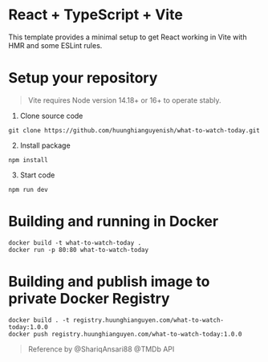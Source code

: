 # React + TypeScript + Vite

This template provides a minimal setup to get React working in Vite with HMR and some ESLint rules.

# Setup your repository
> Vite requires Node version 14.18+ or 16+ to operate stably.

1. Clone source code

```shell
git clone https://github.com/huunghianguyenish/what-to-watch-today.git
```

2. Install package

```shell
npm install
```
3. Start code

```shell
npm run dev
```
# Building and running in Docker
```shell
docker build -t what-to-watch-today .
docker run -p 80:80 what-to-watch-today
```
# Building and publish image to private Docker Registry
```shell
docker build . -t registry.huunghianguyen.com/what-to-watch-today:1.0.0
docker push registry.huunghianguyen.com/what-to-watch-today:1.0.0
```

> Reference by @ShariqAnsari88 @TMDb API